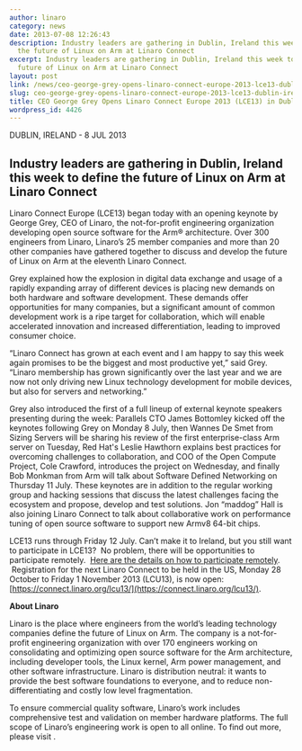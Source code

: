 ```yaml
---
author: linaro
category: news
date: 2013-07-08 12:26:43
description: Industry leaders are gathering in Dublin, Ireland this week to define
  the future of Linux on Arm at Linaro Connect
excerpt: Industry leaders are gathering in Dublin, Ireland this week to define the
  future of Linux on Arm at Linaro Connect
layout: post
link: /news/ceo-george-grey-opens-linaro-connect-europe-2013-lce13-dublin-ireland/
slug: ceo-george-grey-opens-linaro-connect-europe-2013-lce13-dublin-ireland
title: CEO George Grey Opens Linaro Connect Europe 2013 (LCE13) in Dublin, Ireland
wordpress_id: 4426
---
```


DUBLIN, IRELAND - 8 JUL 2013

## Industry leaders are gathering in Dublin, Ireland this week to define the future of Linux on Arm at Linaro Connect

Linaro Connect Europe (LCE13) began today with an opening keynote by George Grey, CEO of Linaro, the not-for-profit engineering organization developing open source software for the Arm® architecture. Over 300 engineers from Linaro, Linaro’s 25 member companies and more than 20 other companies have gathered together to discuss and develop the future of Linux on Arm at the eleventh Linaro Connect.

Grey explained how the explosion in digital data exchange and usage of a rapidly expanding array of different devices is placing new demands on both hardware and software development. These demands offer opportunities for many companies, but a significant amount of common development work is a ripe target for collaboration, which will enable accelerated innovation and increased differentiation, leading to improved consumer choice.

“Linaro Connect has grown at each event and I am happy to say this week again promises to be the biggest and most productive yet,” said Grey. “Linaro membership has grown significantly over the last year and we are now not only driving new Linux technology development for mobile devices, but also for servers and networking.”

Grey also introduced the first of a full lineup of external keynote speakers presenting during the week: Parallels CTO James Bottomley kicked off the keynotes following Grey on Monday 8 July, then Wannes De Smet from Sizing Servers will be sharing his review of the first enterprise-class Arm server on Tuesday, Red Hat's Leslie Hawthorn explains best practices for overcoming challenges to collaboration, and COO of the Open Compute Project, Cole Crawford, introduces the project on Wednesday, and finally Bob Monkman from Arm will talk about Software Defined Networking on Thursday 11 July. These keynotes are in addition to the regular working group and hacking sessions that discuss the latest challenges facing the ecosystem and propose, develop and test solutions. Jon “maddog” Hall is also joining Linaro Connect to talk about collaborative work on performance tuning of open source software to support new Armv8 64-bit chips.

LCE13 runs through Friday 12 July. Can’t make it to Ireland, but you still want to participate in LCE13?  No problem, there will be opportunities to participate remotely.  [Here are the details on how to participate remotely](https://connect.linaro.org/lcu13/).  Registration for the next Linaro Connect to be held in the US, Monday 28 October to Friday 1 November 2013 (LCU13), is now open:[https://connect.linaro.org/lcu13/](https://connect.linaro.org/lcu13/).

**About Linaro**

Linaro is the place where engineers from the world’s leading technology companies define the future of Linux on Arm. The company is a not-for-profit engineering organization with over 170 engineers working on consolidating and optimizing open source software for the Arm architecture, including developer tools, the Linux kernel, Arm power management, and other software infrastructure. Linaro is distribution neutral: it wants to provide the best software foundations to everyone, and to reduce non-differentiating and costly low level fragmentation.

To ensure commercial quality software, Linaro’s work includes comprehensive test and validation on member hardware platforms. The full scope of Linaro’s engineering work is open to all online. To find out more, please visit .